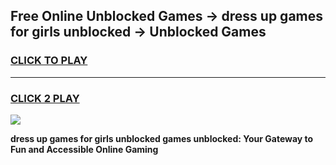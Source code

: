 
## Free Online Unblocked Games → dress up games for girls unblocked → Unblocked Games
<h3>
<a href="https://premium.freeplayer.one?title=dress_up_games_for_girls_unblocked&ref=21F">CLICK TO PLAY</a></h3>
<hr>

<h3>
<a href="https://premium.freeplayer.one?title=dress_up_games_for_girls_unblocked&ref=21F">CLICK 2 PLAY</a>
  
</h3>

<a href="https://premium.freeplayer.one?title=dress_up_games_for_girls_unblocked&ref=21F/"><img src="https://clearcache.store/games.png"></a>


**dress up games for girls unblocked games unblocked: Your Gateway to Fun and Accessible Online Gaming**
